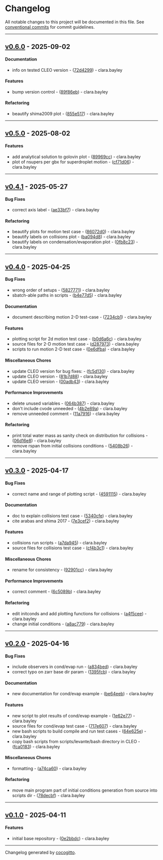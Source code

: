 # Changelog
All notable changes to this project will be documented in this file. See [conventional commits](https://www.conventionalcommits.org/) for commit guidelines.

- - -
## [v0.6.0](https://github.com/yoctoyotta1024/ValidatingCLEO/compare/72d42990af6e4978204b1b83e0c75c0d78fe3e33..v0.6.0) - 2025-09-02
#### Documentation
- info on tested CLEO version - ([72d4299](https://github.com/yoctoyotta1024/ValidatingCLEO/commit/72d42990af6e4978204b1b83e0c75c0d78fe3e33)) - clara.bayley
#### Features
- bump version control - ([89f86eb](https://github.com/yoctoyotta1024/ValidatingCLEO/commit/89f86eb6b16d7d7333c57f658095ff4848f2d4db)) - clara.bayley
#### Refactoring
- beautify shima2009 plot - ([855e517](https://github.com/yoctoyotta1024/ValidatingCLEO/commit/855e517afbd7414a08f11b2070df98079a87bf30)) - clara.bayley

- - -

## [v0.5.0](https://github.com/yoctoyotta1024/ValidatingCLEO/compare/cf71d062f812e32286c329d185558c9bead01b0d..v0.5.0) - 2025-08-02
#### Features
- add analytical solution to golovin plot - ([89969cc](https://github.com/yoctoyotta1024/ValidatingCLEO/commit/89969cc4c965697e6f6a510e590be181d1ad953a)) - clara.bayley
- plot of nsupers per gbx for superdroplet motion - ([cf71d06](https://github.com/yoctoyotta1024/ValidatingCLEO/commit/cf71d062f812e32286c329d185558c9bead01b0d)) - clara.bayley

- - -

## [v0.4.1](https://github.com/yoctoyotta1024/ValidatingCLEO/compare/0fb8c23a63331656457ab8465da85f09ab6e1685..v0.4.1) - 2025-05-27
#### Bug Fixes
- correct axis label - ([ae33bf7](https://github.com/yoctoyotta1024/ValidatingCLEO/commit/ae33bf7286e7c363cee83f8a640ae50daf99ed05)) - clara.bayley
#### Refactoring
- beautify plots for motion test case - ([86072d0](https://github.com/yoctoyotta1024/ValidatingCLEO/commit/86072d012c2894beba7fbd6481c4f3ea5b508003)) - clara.bayley
- beautify labels on collisions plot - ([ba094d8](https://github.com/yoctoyotta1024/ValidatingCLEO/commit/ba094d8f1a90b471a3475022f9bca0349c285584)) - clara.bayley
- beautify labels on condensation/evaporation plot - ([0fb8c23](https://github.com/yoctoyotta1024/ValidatingCLEO/commit/0fb8c23a63331656457ab8465da85f09ab6e1685)) - clara.bayley

- - -

## [v0.4.0](https://github.com/yoctoyotta1024/ValidatingCLEO/compare/00adb435122f6fd8e1cfa98fdc9723d5690b0eb9..v0.4.0) - 2025-04-25
#### Bug Fixes
- wrong order of setups - ([5827771](https://github.com/yoctoyotta1024/ValidatingCLEO/commit/582777174b8d7574eb4d27b06b7bba1ce040421c)) - clara.bayley
- sbatch-able paths in scripts - ([b4e77d5](https://github.com/yoctoyotta1024/ValidatingCLEO/commit/b4e77d51da795e098c4ff7354c4223adc645bf04)) - clara.bayley
#### Documentation
- document describing motion 2-D test-case - ([7234cb1](https://github.com/yoctoyotta1024/ValidatingCLEO/commit/7234cb1017d2daba3b84722bf972d933e98d1ce2)) - clara.bayley
#### Features
- plotting script for 2d motion test case - ([b0d6a6c](https://github.com/yoctoyotta1024/ValidatingCLEO/commit/b0d6a6c9b8efefcce99ba88f6a396e0e2848add8)) - clara.bayley
- source files for 2-D motion test case - ([d287973](https://github.com/yoctoyotta1024/ValidatingCLEO/commit/d2879734838f7e7f0995600f4f3b668e2fb009bd)) - clara.bayley
- scripts to run motion 2-D test case - ([0e6dfba](https://github.com/yoctoyotta1024/ValidatingCLEO/commit/0e6dfba32a5f45c1cfb548e51f2cb973c5f1412c)) - clara.bayley
#### Miscellaneous Chores
- update CLEO version for bug fixes: - ([fc5d130](https://github.com/yoctoyotta1024/ValidatingCLEO/commit/fc5d130e89b9514067a8ba60fb993a398be94093)) - clara.bayley
- update CLEO version - ([81b7d88](https://github.com/yoctoyotta1024/ValidatingCLEO/commit/81b7d88f7d403f0081249c2bfb7b3583071ababe)) - clara.bayley
- update CLEO version - ([00adb43](https://github.com/yoctoyotta1024/ValidatingCLEO/commit/00adb435122f6fd8e1cfa98fdc9723d5690b0eb9)) - clara.bayley
#### Performance Improvements
- delete unused variables - ([064b387](https://github.com/yoctoyotta1024/ValidatingCLEO/commit/064b3871add86045f30344dea3775b41c5f3f2b5)) - clara.bayley
- don't include cvode unneeded - ([4b2e89a](https://github.com/yoctoyotta1024/ValidatingCLEO/commit/4b2e89a34dc13fbee01c972453b43180a9b97a59)) - clara.bayley
- remove unneeded comment - ([11a7916](https://github.com/yoctoyotta1024/ValidatingCLEO/commit/11a7916434f9bba666d5ecec7c78d8e00ee64255)) - clara.bayley
#### Refactoring
- print total water mass as sanity check on distribution for collisions - ([06d16e8](https://github.com/yoctoyotta1024/ValidatingCLEO/commit/06d16e8c3465ee44f76d5985859013f8df693950)) - clara.bayley
- remove rspan from initial collisions conditions - ([5408b26](https://github.com/yoctoyotta1024/ValidatingCLEO/commit/5408b26908f583ac865fc9cebfebfd059b51ff65)) - clara.bayley

- - -

## [v0.3.0](https://github.com/yoctoyotta1024/ValidatingCLEO/compare/a8ac779a9a7e605bfdb41df18aa102d82cdf6217..v0.3.0) - 2025-04-17
#### Bug Fixes
- correct name and range of plotting script - ([4591115](https://github.com/yoctoyotta1024/ValidatingCLEO/commit/4591115dfc346cfd37bec030d72545b98f5ac40b)) - clara.bayley
#### Documentation
- doc to explain collisions test case - ([5340cfe](https://github.com/yoctoyotta1024/ValidatingCLEO/commit/5340cfeade5ca28b983f44c1dd2b2776dd504789)) - clara.bayley
- cite arabas and shima 2017 - ([7e3cef2](https://github.com/yoctoyotta1024/ValidatingCLEO/commit/7e3cef2d6276777b02f0fd13b75ffa1388fc4a87)) - clara.bayley
#### Features
- collisions run scripts - ([a7da945](https://github.com/yoctoyotta1024/ValidatingCLEO/commit/a7da945393d8989cf152013707e956db26e1bca2)) - clara.bayley
- source files for collisions test case - ([cf4b3c1](https://github.com/yoctoyotta1024/ValidatingCLEO/commit/cf4b3c176c9179235a854812e5330b13e11dd3b7)) - clara.bayley
#### Miscellaneous Chores
- rename for consistency - ([92901cc](https://github.com/yoctoyotta1024/ValidatingCLEO/commit/92901cc47574ecf14a6636475e0e20337b4addf1)) - clara.bayley
#### Performance Improvements
- correct comment - ([6c5089b](https://github.com/yoctoyotta1024/ValidatingCLEO/commit/6c5089b97661fceadc83a184f1a07df1a5818a8c)) - clara.bayley
#### Refactoring
- edit initconds and add plotting functions for collisions - ([a4f5cee](https://github.com/yoctoyotta1024/ValidatingCLEO/commit/a4f5cee8e718fc20c225b66aff1ba2155fbf8074)) - clara.bayley
- change initial conditions - ([a8ac779](https://github.com/yoctoyotta1024/ValidatingCLEO/commit/a8ac779a9a7e605bfdb41df18aa102d82cdf6217)) - clara.bayley

- - -

## [v0.2.0](https://github.com/yoctoyotta1024/ValidatingCLEO/compare/fca018398bd526034bd4e0e90d794e9b758af992..v0.2.0) - 2025-04-16
#### Bug Fixes
- include observers in cond/evap run - ([a834bed](https://github.com/yoctoyotta1024/ValidatingCLEO/commit/a834bed37dd34c2fcf61d0f8b5d2348182e5f518)) - clara.bayley
- correct typo on zarr base dir param - ([1395fcb](https://github.com/yoctoyotta1024/ValidatingCLEO/commit/1395fcb260bd2682ad2133da63a48e1c3ad27d2a)) - clara.bayley
#### Documentation
- new documentation for cond/evap example - ([be64eeb](https://github.com/yoctoyotta1024/ValidatingCLEO/commit/be64eeb352472d5c65163bd4cd0916a05ea0cc8c)) - clara.bayley
#### Features
- new script to plot results of cond/evap example - ([1e62e77](https://github.com/yoctoyotta1024/ValidatingCLEO/commit/1e62e777f39a9073a073602ca65c7bd037788cb9)) - clara.bayley
- source files for cond/evap test case - ([717e607](https://github.com/yoctoyotta1024/ValidatingCLEO/commit/717e607900a3cb678062e396caede7516e114e32)) - clara.bayley
- new bash scripts to build compile and run test cases - ([64e625e](https://github.com/yoctoyotta1024/ValidatingCLEO/commit/64e625e5038390b5e3bc069ba12dac00bd3ced14)) - clara.bayley
- copy bash scripts from scripts/levante/bash directory in CLEO - ([fca0183](https://github.com/yoctoyotta1024/ValidatingCLEO/commit/fca018398bd526034bd4e0e90d794e9b758af992)) - clara.bayley
#### Miscellaneous Chores
- formatting - ([a74ca60](https://github.com/yoctoyotta1024/ValidatingCLEO/commit/a74ca6041f1cafe6f1bdd9ee92f6f98693838b56)) - clara.bayley
#### Refactoring
- move main program part of initial conditions generation from source into scripts dir - ([78decbf](https://github.com/yoctoyotta1024/ValidatingCLEO/commit/78decbf01584ff5a216e385235d1c51d3867a12b)) - clara.bayley

- - -

## [v0.1.0](https://github.com/yoctoyotta1024/ValidatingCLEO/compare/0e2bbdc2f17d39e210f4714de18bc7d61692ac12..v0.1.0) - 2025-04-11
#### Features
- initial base repository - ([0e2bbdc](https://github.com/yoctoyotta1024/ValidatingCLEO/commit/0e2bbdc2f17d39e210f4714de18bc7d61692ac12)) - clara.bayley

- - -

Changelog generated by [cocogitto](https://github.com/cocogitto/cocogitto).
